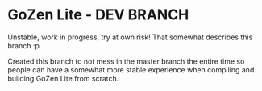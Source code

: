 # GoZen Lite - DEV BRANCH

Unstable, work in progress, try at own risk! That somewhat describes this branch :p

Created this branch to not mess in the master branch the entire time so people can have a somewhat more stable experience when compiling and building GoZen Lite from scratch.


